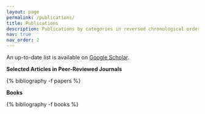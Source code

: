 ```yaml
---
layout: page
permalink: /publications/
title: Publications
description: Publications by categories in reversed chronological order. * denotes the corresponding author.
nav: true
nav_order: 2
---
```

An up-to-date list is available on [Google Scholar](https://scholar.google.com.hk/citations?user=9nRqNbMAAAAJ&hl=zh-CN).

<b>Selected Articles in Peer-Reviewed Journals</b>
<!-- _pages/publications.md -->
<div class="publications">

{% bibliography -f papers %}

</div>
<b>Books</b>
<div class="publications">

{% bibliography -f books %}

</div>
